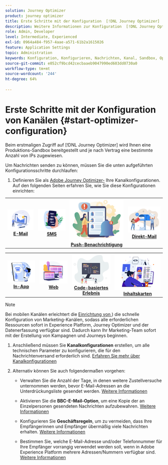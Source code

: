 ```yaml
---
solution: Journey Optimizer
product: journey optimizer
title: Erste Schritte mit der Konfiguration  [!DNL Journey Optimizer]  Kanälen
description: Weitere Informationen zur Konfiguration  [!DNL Journey Optimizer]  Kanälen
role: Admin, Developer
level: Intermediate, Experienced
exl-id: 0964a484-f957-4aae-a571-61b2a1615026
feature: Application Settings
topic: Administration
keywords: Konfiguration, Konfigurieren, Nachrichten, Kanal, Sandbox, Optimizer
source-git-commit: e052cf9bcd42cecbaaeb9047990ed603dd0730a0
workflow-type: tm+mt
source-wordcount: '244'
ht-degree: 64%

---
```



# Erste Schritte mit der Konfiguration von Kanälen {#start-optimizer-configuration}

Beim erstmaligen Zugriff auf [!DNL Journey Optimizer] wird Ihnen eine Produktions-Sandbox bereitgestellt und je nach Vertrag eine bestimmte Anzahl von IPs zugewiesen.


Um Nachrichten senden zu können, müssen Sie die unten aufgeführten Konfigurationsschritte durchlaufen:

1. Definieren Sie als [Adobe Journey Optimizer-](../start/path/administrator.md) Ihre Kanalkonfigurationen. Auf den folgenden Seiten erfahren Sie, wie Sie diese Konfigurationen einrichten:

<table style="table-layout:fixed"><tr style="border: 0;">
<td><a href="../email/get-started-email-config.md"><img alt="E-Mail" src="../channels/assets/do-not-localize/email.png"></a>
<div align="center"><a href="../email/get-started-email-config.md"><strong>E-Mail</strong></a></div></td>
<td><a href="../sms/sms-configuration.md"><img alt="SMS" src="../channels/assets/do-not-localize/sms.png"></a>
<div align="center"><a href="../sms/sms-configuration.md"><strong>SMS</strong></a></div></td>
<td><a href="../push/push-configuration.md"><img alt="Push" src="../channels/assets/do-not-localize/push.png"></a>
<div align="center"><a href="../push/push-configuration.md"><strong>Push-Benachrichtigung</strong></a></div></td>
<td><a href="../direct-mail/direct-mail-configuration.md"><img alt="Direkt-Mail" src="../channels/assets/do-not-localize/direct-mail.jpg"></a>
<div align="center"><a href="../direct-mail/direct-mail-configuration.md"><strong>Direkt-Mail</strong></a></div></td>
</tr></table>

<table style="table-layout:fixed"><tr style="border: 0;">
<td><a href="../in-app/inapp-configuration.md"><img alt="In-App" src="../channels/assets/do-not-localize/inapp.jpg"></a>
<div align="center"><a href="../in-app/inapp-configuration.md"><strong>In-App</strong></a></div></td>
<td><a href="../web/web-configuration.md"><img alt="Web" src="../channels/assets/do-not-localize/web.jpg"></a>
<div align="center"><a href="../web/web-configuration.md"><strong>Web</strong></a></div></td>
<td><a href="../code-based/code-based-configuration.md"><img alt="Code-basiertes Erlebnis" src="../channels/assets/do-not-localize/code.png"></a>
<div align="center"><a href="../code-based/code-based-configuration.md"><strong>Code-basiertes Erlebnis</strong></a></div></td>
<td><a href="../content-card/content-card-configuration-prereq.md"><img alt="Inhaltskarten" src="../channels/assets/do-not-localize/cards.png"></a>
<div align="center"><a href="../content-card/content-card-configuration-prereq.md"><strong>Inhaltskarten</strong></a></div></td>
</tr></table>

>[!NOTE]
>
>Bei mobilen Kanälen erleichtert die [Einrichtung von ](set-mobile-config.md)) die schnelle Konfiguration von Marketing-Kanälen, sodass alle erforderlichen Ressourcen sofort in Experience Platform, Journey Optimizer und der Datenerfassung verfügbar sind. Dadurch kann Ihr Marketing-Team sofort mit der Erstellung von Kampagnen und Journeys beginnen.

1. Anschließend müssen Sie **Kanalkonfigurationen** erstellen, um alle technischen Parameter zu konfigurieren, die für den Nachrichtenversand erforderlich sind. [Erfahren Sie mehr über Kanalkonfigurationen](channel-surfaces.md)

1. Alternativ können Sie auch folgendermaßen vorgehen:

   * Verwalten Sie die Anzahl der Tage, in denen weitere Zustellversuche unternommen werden, bevor E-Mail-Adressen an die Unterdrückungsliste gesendet werden. [Weitere Informationen](manage-suppression-list.md)

   * Aktivieren Sie die **BBC-E-Mail-Option**, um eine Kopie der an Einzelpersonen gesendeten Nachrichten aufzubewahren. [Weitere Informationen](archiving-support.md#enable-bcc)

   * Konfigurieren Sie **Geschäftsregeln**, um zu vermeiden, dass Ihre Empfängerinnen und Empfänger übermäßig viele Nachrichten erhalten. [Weitere Informationen](../configuration/rule-sets.md)

   * Bestimmen Sie, welche E-Mail-Adresse und/oder Telefonnummer für Ihre Empfänger vorrangig verwendet werden soll, wenn in Adobe Experience Platform mehrere Adressen/Nummern verfügbar sind. [Weitere Informationen](primary-email-addresses.md)
